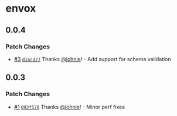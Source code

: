 # envox

## 0.0.4

### Patch Changes

- [#3](https://github.com/johnie/envox/pull/3) [`d1acd77`](https://github.com/johnie/envox/commit/d1acd7727d4ccdeb14c9a554c9c28847bda3df31) Thanks [@johnie](https://github.com/johnie)! - Add support for schema validation

## 0.0.3

### Patch Changes

- [#1](https://github.com/johnie/envox/pull/1) [`093f570`](https://github.com/johnie/envox/commit/093f570f93873b01e338e701ee4b897d438c636d) Thanks [@johnie](https://github.com/johnie)! - Minor perf fixes
